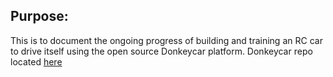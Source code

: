 ## Purpose:
This is to document the ongoing progress of building and training an RC car to drive itself using the open source Donkeycar platform. Donkeycar repo located [here](https://github.com/wroscoe/donkey)
